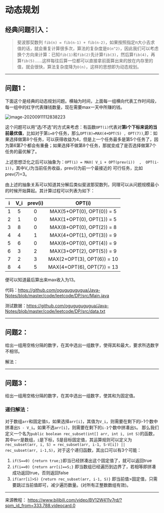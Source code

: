 # 动态规划

## 经典问题引入：

> 斐波那契数列 `fib(n) = fib(n-1) + fib(n-2)`，如果按照指定n大小去求值的话，就会重复计算很多次，算法的复杂度是`O(n^2)`，因此我们可以考虑换个方向来计算：已知`fib(1)`和`fib(2)`先计算`fib(3)`，然后算`fib(4)`，再算`fib(5)`……这样每往后算一位都可以直接拿前面算出来的放在内存里的值，就会很快，算法复杂度降为`O(n)`，这样的思想即为动态规划。

---

## 问题1：

下面这个是经典的动态规划问题。横轴为时间，上面每一组横向代表工作时间段，每一组中的红字代表赚钱数量，现在需要max一天中所赚的钱。

![image-20200911112838223](https://user-images.githubusercontent.com/17522733/92904627-4fea2880-f423-11ea-8cb1-61de7f5aead7.png)

这个问题可以用“选/不选”的方式来考虑：有函数`OPT(i)`代表对**第i个下标来说的当前最优值**，比如对于第`i=8`个任务，那么`OPT(8)=MAX(4+OPT(5) , OPT(7))`,即：如果选择做第8个任务，可以获得收益为4，但是上一个任务最多是第5个任务了，因为第6第7个都会有重叠；如果选择不做第8个任务，那就变成了是否选择做第7个任务的最优解了。

上述思想泛化之后可以抽象为：`OPT(i) = MAX( V_i + OPT(prev(i))  ,  OPT(i-1))`，其中V_i为当前任务收益，prev(i)为前一个最接近的 可行任务，比如prev(7)=3。

由上述的抽象关系可以知道其分解后类似斐波那契数列，同理可以从问题规模最小的时候开始算起。其计算过程可以列表为如下：

|  i   | V_i  | prev(i) |           OPT(i)           |
| :--: | :--: | :-----: | :------------------------: |
|  1   |  5   |    0    | MAX(5+OPT(0), OPT(0)) = 5  |
|  2   |  1   |    0    | MAX(1+OPT(0), OPT(1)) = 5  |
|  3   |  8   |    0    | MAX(8+OPT(0), OPT(2)) = 8  |
|  4   |  4   |    1    | MAX(4+OPT(1), OPT(3)) = 9  |
|  5   |  6   |    0    | MAX(6+OPT(0), OPT(4)) = 9  |
|  6   |  3   |    2    | MAX(3+OPT(2), OPT(5)) = 9  |
|  7   |  2   |    3    | MAX(2+OPT(3), OPT(6)) = 10 |
|  8   |  4   |    5    | MAX(4+OPT(6), OPT(7)) = 13 |

便可以知道最后算出来max收入为13。

代码：https://github.com/ogugugugugua/Java-Notes/blob/master/code/leetcode/DP/src/Main.java

测试数据：https://github.com/ogugugugugua/Java-Notes/blob/master/code/leetcode/DP/src/data.txt

---



## 问题2：

给出一组用空格分隔的数字，在其中选出一组数字，使得其和最大，要求所选数字不相邻。

解法：





---

## 问题3：

给出一组用空格分隔的数字，在其中选出一组数字，使其和为固定值。

### 递归解法：

对于数组`arr`和固定值`S`，如果选择`arr[i]`，其值为`V_i`，则需要在剩下的i-1个数中拼凑出`S - V_i`。如果不选`arr[i]`，则需要在剩下的`i-1`个数中拼凑出`S`。 那么我们定义一个名为`public boolean rec_subset(int[] arr, int i, int S)`的函数，其中`arr`是数组，`i`是下标，S是目标固定值，其运算规则可以定义为`rec_subset(arr, i, S) = rec_subset(arr, i-1, S-V[i]) || rec_subset(arr, i-1,S)`，对于这个递归函数，其出口可以有3个可能：

1. `if(S==0) {return true;}`即当已经拼凑出这个固定值了，就可以返回true
2. `if(i==0) {return arr[i]==S;}` 即当数组已经遍历到边界了，若相等即拼凑成功返回true，否则返回false
3. `if(arr[i]>S) {return rec_subset(arr, i-1, S)}` 即当前值>固定值，只需要跳过当前值即可，减少遍历数量。(对所有正整数数组有效)。





---

来源教程： https://www.bilibili.com/video/BV12W411v7rd/?spm_id_from=333.788.videocard.0